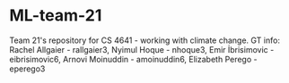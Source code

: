 # ML-team-21
Team 21's repository for CS 4641 - working with climate change.
GT info:
Rachel Allgaier - rallgaier3,
Nyimul Hoque - nhoque3,
Emir İbrisimovic - eibrisimovic6,
Arnovi Moinuddin - amoinuddin6,
Elizabeth Perego - eperego3
